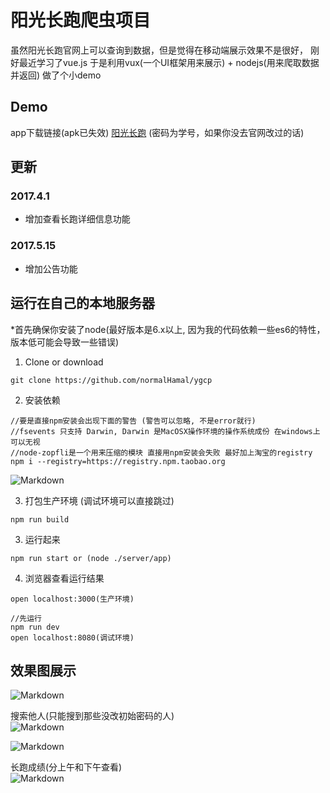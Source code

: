 # 阳光长跑爬虫项目

虽然阳光长跑官网上可以查询到数据，但是觉得在移动端展示效果不是很好， 刚好最近学习了vue.js
于是利用vux(一个UI框架用来展示) + nodejs(用来爬取数据并返回) 做了个小demo

## Demo

app下载链接(apk已失效) [阳光长跑](http://omsiv11v3.bkt.clouddn.com/ygcp.apk)
(密码为学号，如果你没去官网改过的话)

## 更新

### 2017.4.1

* 增加查看长跑详细信息功能

### 2017.5.15

* 增加公告功能

## 运行在自己的本地服务器

*首先确保你安装了node(最好版本是6.x以上, 因为我的代码依赖一些es6的特性，版本低可能会导致一些错误)

1. Clone or download
```
git clone https://github.com/normalHamal/ygcp
```
2. 安装依赖
```
//要是直接npm安装会出现下面的警告 (警告可以忽略, 不是error就行)
//fsevents 只支持 Darwin, Darwin 是MacOSX操作环境的操作系统成份 在windows上可以无视
//node-zopfli是一个用来压缩的模块 直接用npm安装会失败 最好加上淘宝的registry
npm i --registry=https://registry.npm.taobao.org
```
![Markdown](http://omsiv11v3.bkt.clouddn.com/error.PNG)

3. 打包生产环境 (调试环境可以直接跳过)
```
npm run build
```
3. 运行起来
```
npm run start or (node ./server/app)
```
4. 浏览器查看运行结果
```
open localhost:3000(生产环境)

//先运行
npm run dev
open localhost:8080(调试环境)
```
## 效果图展示

![Markdown](http://omsiv11v3.bkt.clouddn.com/O9%60KTIFNGI%5B%5DJW4PWR4%28%60FS.png)

搜索他人(只能搜到那些没改初始密码的人) <br>
![Markdown](http://omsiv11v3.bkt.clouddn.com/G4ZG$LU2M9F4DO6J%5B%60EPGDE.png)

![Markdown](http://omsiv11v3.bkt.clouddn.com/Z6%7D62~0@J%29L%28%5BIT%600C2%5DLQN.png)

长跑成绩(分上午和下午查看) <br>
![Markdown](http://omsiv11v3.bkt.clouddn.com/ygcp.PNG)
